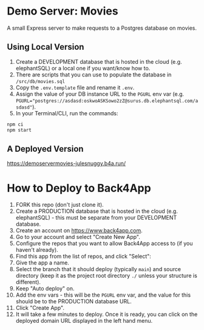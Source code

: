 # Demo Server: Movies

A small Express server to make requests to a Postgres database on movies.

## Using Local Version
1. Create a DEVELOPMENT database that is hosted in the cloud (e.g. elephantSQL) or a local one if you want/know how to.
  1. There are scripts that you can use to populate the database in `/src/db/movies.sql`
2. Copy the `.env.template` file and rename it `.env`.
3. Assign the value of your DB instance URL to the `PGURL` env var (e.g. `PGURL="postgres://asdasd:oskwoASKSowo2zZ@surus.db.elephantsql.com/asdasd"`).
4. In your Terminal/CLI, run the commands:
```bash
npm ci
npm start
```

## A Deployed Version
https://demoservermovies-julesnuggy.b4a.run/

# How to Deploy to Back4App
1. FORK this repo (don't just clone it).
2. Create a PRODUCTION database that is hosted in the cloud (e.g. elephantSQL) - this must be separate from your DEVELOPMENT database.
3. Create an account on https://www.back4app.com.
4. Go to your account and select "Create New App".
5. Configure the repos that you want to allow Back4App access to (if you haven't already).
6. Find this app from the list of repos, and click "Select":
  1. Give the app a name.
  2. Select the branch that it should deploy (typically `main`) and source directory (keep it as the project root directory `./` unless your structure is different).
  3. Keep "Auto deploy" on.
  4. Add the env vars - this will be the `PGURL` env var, and the value for this should be to the PRODUCTION database URL.
7. Click "Create App".
8. It will take a few minutes to deploy. Once it is ready, you can click on the deployed domain URL displayed in the left hand menu.
